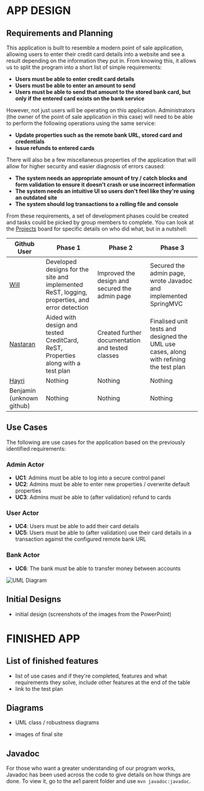 # APP DESIGN

## Requirements and Planning
This application is built to resemble a modern point of sale application, allowing users to enter their credit card details into a website and see a result depending on the information they put in. From knowing this, it allows us to split the program into a short list of simple requirements: 

- **Users must be able to enter credit card details**
- **Users must be able to enter an amount to send**
- **Users must be able to send that amount to the stored bank card, but only if the entered card exists on the bank service**

However, not just users will be operating on this application. Administrators (the owner of the point of sale application in this case) will need to be able to perform the following operations using the same service:

- **Update properties such as the remote bank URL, stored card and credentials**
- **Issue refunds to entered cards**

There will also be a few miscellaneous properties of the application that will allow for higher security and easier diagnosis of errors caused:

- **The system needs an appropriate amount of try / catch blocks and form validation to ensure it doesn't crash or use incorrect information**
- **The system needs an intuitive UI so users don't feel like they're using an outdated site**
- **The system should log transactions to a rolling file and console**

From these requirements, a set of development phases could be created and tasks could be picked by group members to complete. You can look at the [Projects](https://github.com/WT000/COM528AE1/projects) board for specific details on who did what, but in a nutshell:

| Github User | Phase 1                                                                                       | Phase 2                                          | Phase 3                                                                                |
|-------------|-----------------------------------------------------------------------------------------------|--------------------------------------------------|----------------------------------------------------------------------------------------|
| [Will](https://github.com/WT000)        | Developed designs for the site and implemented ReST, logging, properties, and error detection | Improved the design and secured the admin page   | Secured the admin page, wrote Javadoc and implemented SpringMVC                        |
| [Nastaran](https://github.com/nastaransharifisadr)    | Aided with design and tested CreditCard, ReST, Properties along with a test plan              | Created further documentation and tested classes | Finalised unit tests and designed the UML use cases, along with refining the test plan |
| [Hayri](https://github.com/hairicko21)       | Nothing                                                                                       | Nothing                                          | Nothing                                                                                |
| Benjamin (unknown github)    | Nothing                                                                                       | Nothing                                          | Nothing                                                                                |
  
## Use Cases
The following are use cases for the application based on the previously identified requirements:

### Admin Actor
- **UC1**: Admins must be able to log into a secure control panel
- **UC2**: Admins must be able to enter new properties / overwrite default properties
- **UC3**: Admins must be able to (after validation) refund to cards

### User Actor
- **UC4**: Users must be able to add their card details
- **UC5**: Users must be able to (after validation) use their card details in a transaction against the configured remote bank URL

### Bank Actor
- **UC6**: The bank must be able to transfer money between accounts

![UML Diagram](https://github.com/WT000/GROUPA5AE1/blob/main/ae1/documentation/UML/use-case-v2.drawio.png "UML Diagram")

## Initial Designs
- initial design (screenshots of the images from the PowerPoint)

# FINISHED APP

## List of finished features
- list of use cases and if they're completed, features and what requirements they solve, include other features at the end of the table
- link to the test plan

## Diagrams
- UML class / robustness diagrams

- images of final site

## Javadoc
For those who want a greater understanding of our program works, Javadoc has been used across the code to give details on how things are done. To view it, go to the ae1 parent folder and use ``` mvn javadoc:javadoc ```.

